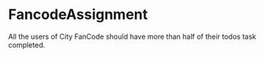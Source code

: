 # FancodeAssignment
All the users of City FanCode should have more than half of their todos task completed.
